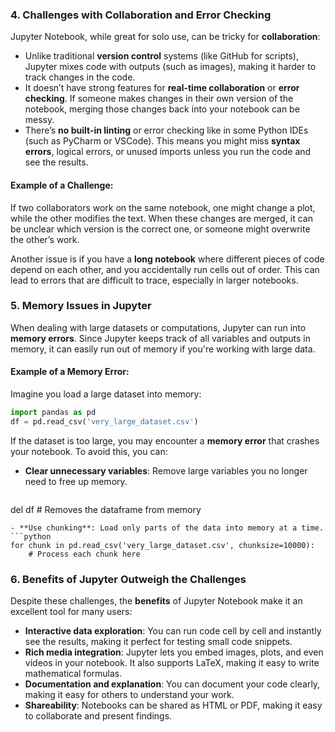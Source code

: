 ### 4. **Challenges with Collaboration and Error Checking**
Jupyter Notebook, while great for solo use, can be tricky for **collaboration**:
- Unlike traditional **version control** systems (like GitHub for scripts), Jupyter mixes code with outputs (such as images), making it harder to track changes in the code.
- It doesn’t have strong features for **real-time collaboration** or **error checking**. If someone makes changes in their own version of the notebook, merging those changes back into your notebook can be messy.
- There’s **no built-in linting** or error checking like in some Python IDEs (such as PyCharm or VSCode). This means you might miss **syntax errors**, logical errors, or unused imports unless you run the code and see the results.

#### Example of a Challenge:
If two collaborators work on the same notebook, one might change a plot, while the other modifies the text. When these changes are merged, it can be unclear which version is the correct one, or someone might overwrite the other’s work.

Another issue is if you have a **long notebook** where different pieces of code depend on each other, and you accidentally run cells out of order. This can lead to errors that are difficult to trace, especially in larger notebooks.

### 5. **Memory Issues in Jupyter**
When dealing with large datasets or computations, Jupyter can run into **memory errors**. Since Jupyter keeps track of all variables and outputs in memory, it can easily run out of memory if you're working with large data.

#### Example of a Memory Error:
Imagine you load a large dataset into memory:
```python
import pandas as pd
df = pd.read_csv('very_large_dataset.csv')
```

If the dataset is too large, you may encounter a **memory error** that crashes your notebook. To avoid this, you can:
- **Clear unnecessary variables**: Remove large variables you no longer need to free up memory.
  ```python
del df  # Removes the dataframe from memory
  ```
- **Use chunking**: Load only parts of the data into memory at a time.
  ```python
for chunk in pd.read_csv('very_large_dataset.csv', chunksize=10000):
      # Process each chunk here
  ```

### 6. **Benefits of Jupyter Outweigh the Challenges**
Despite these challenges, the **benefits** of Jupyter Notebook make it an excellent tool for many users:
- **Interactive data exploration**: You can run code cell by cell and instantly see the results, making it perfect for testing small code snippets.
- **Rich media integration**: Jupyter lets you embed images, plots, and even videos in your notebook. It also supports LaTeX, making it easy to write mathematical formulas.
- **Documentation and explanation**: You can document your code clearly, making it easy for others to understand your work.
- **Shareability**: Notebooks can be shared as HTML or PDF, making it easy to collaborate and present findings.

